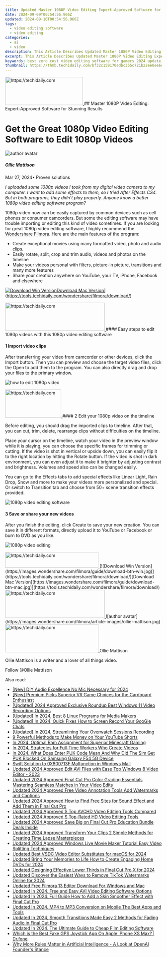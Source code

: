 ```yaml
---
title: Updated Master 1080P Video Editing Expert-Approved Software for Stunning Results for 2024
date: 2024-09-09T00:54:56.966Z
updated: 2024-09-10T00:54:56.966Z
tags: 
  - video editing software
  - video editing
categories: 
  - ai
  - video
description: This Article Describes Updated Master 1080P Video Editing Expert-Approved Software for Stunning Results for 2024
excerpt: This Article Describes Updated Master 1080P Video Editing Expert-Approved Software for Stunning Results for 2024
keywords: best zero cost video editing software for gamers 2024 update,elevate your storytelling expert approved 1080p video editing solutions,expert approved mts video editing software,master 1080p video editing expert approved software,master 1080p video editing expert approved software for stunning results,easy video editing for starters best free and paid software 2024,slow down your footage 10 video editing software for stunning results
thumbnail: https://thmb.techidaily.com/bf32c159170edbc355c721b22ee8ee6c67dda36feed408fdb0ec7f3ca8b4ddc2.jpg
---
```


<!-- affiliate ads begin -->
<a href="https://bluettius.sjv.io/c/5597632/2139112/17108" target="_top" id="2139112">
  <img src="//a.impactradius-go.com/display-ad/17108-2139112" border="0" alt="https://techidaily.com" width="250" height="90"/>
</a>
<img height="0" width="0" src="https://bluettius.sjv.io/i/5597632/2139112/17108" style="position:absolute;visibility:hidden;" border="0" />
<!-- affiliate ads end -->
## Master 1080P Video Editing: Expert-Approved Software for Stunning Results

# Get the Great 1080p Video Editing Software to Edit 1080p Videos

![author avatar](https://images.wondershare.com/filmora/article-images/ollie-mattison.jpg)

##### Ollie Mattison

 Mar 27, 2024• Proven solutions

_I uploaded some 1080p videos I took from my digital video camera to my computer. I want to add some effects to them, so I tried  After Effects CS4\. But in both programs, they didn’t play properly. Anyone know a better 1080p video editing software program?_

1080p video now can be easily captured by common devices such as cell phones or consumer camcorders. But some the editing software may have trouble importing or editing this kind of video sometimes. If you are looking for great 1080p video editing software, I highly recommend the [Wondershare Filmora](https://tools.techidaily.com/wondershare/filmora/download/). Here are the main features of the program:

* Create exceptional movies using many formatted video, photo and audio clips.
* Easily rotate, split, crop and trim audio, videos and photos on the timeline
* Make your videos personal with filters, picture-in picture, transitions and many more features
* Share your creation anywhere on YouTube, your TV, iPhone, Facebook and elsewhere

[![Download Win Version](https://images.wondershare.com/filmora/guide/download-btn-win.jpg)](https://tools.techidaily.com/wondershare/filmora/download/)[Download Mac Version](https://images.wondershare.com/filmora/guide/download-btn-mac.jpg)](https://tools.techidaily.com/wondershare/filmora/download/)

<!-- affiliate ads begin -->
<a href="https://bluettius.sjv.io/c/5597632/2139117/17108" target="_top" id="2139117">
  <img src="//a.impactradius-go.com/display-ad/17108-2139117" border="0" alt="https://techidaily.com" width="320" height="90"/>
</a>
<img height="0" width="0" src="https://bluettius.sjv.io/i/5597632/2139117/17108" style="position:absolute;visibility:hidden;" border="0" />
<!-- affiliate ads end -->
#### Easy steps to edit 1080p videos with this 1080p video editing software

#### 1 Import video clips

After transferring your video from camcorder or other devices, click the Import button. Then you can preview and choose the target video files, click the Open to add them to the program. You can also directly drag and drop your files to the primary window.

![how to edit 1080p video](https://images.wondershare.com/images/multimedia/video-editor/video-editor-main-interface.jpg)

<!-- affiliate ads begin -->
<a href="https://aligracehair.sjv.io/c/5597632/2135353/19272" target="_top" id="2135353">
  <img src="//a.impactradius-go.com/display-ad/19272-2135353" border="0" alt="https://techidaily.com" width="180" height="90"/>
</a>
<img height="0" width="0" src="https://aligracehair.sjv.io/i/5597632/2135353/19272" style="position:absolute;visibility:hidden;" border="0" />
<!-- affiliate ads end -->
#### 2 Edit your 1080p video on the timeline

Before editing, you should drag the imported clips to timeline. After that, you can cut, trim, delete, rearrange clips without difficulties on the timeline.

Place your cursor on the timeline, watch your video in the preview window while it is playing, you can choose the specific frames for trimming or cutting. If the video is shot in vertical or upside down, you can easily flip it to the right location by hitting the Rotate button. If the video is shot in dark environment, you can even adjust it to make it brighter by adjusting contrast and brightness. Volumes and speed also can be changed easily.

You can go to the Effects tabs to add special effects like Linear Light, Rain Drop, Snow and more to make your videos more personalized and special. Or switch to Transition tab and choose from 50+ scene transition effects provided.

![1080p video editing software](https://images.wondershare.com/images/multimedia/video-editor/video-editor-title-effect-intro.jpg)

#### 3 Save or share your new videos

After you finish the editing, click Create to save your new creation. You can save it in different formats, directly upload it to YouTube or Facebook or burn to DVD as you like.

![1080p video editing](https://images.wondershare.com/images/multimedia/video-editor/video-editor-output.jpg)

<!-- affiliate ads begin -->
<a href="https://25home.pxf.io/c/5597632/2123474/16836" target="_top" id="2123474">
  <img src="//a.impactradius-go.com/display-ad/16836-2123474" border="0" alt="https://techidaily.com" width="300" height="50"/>
</a>
<img height="0" width="0" src="https://25home.pxf.io/i/5597632/2123474/16836" style="position:absolute;visibility:hidden;" border="0" />
<!-- affiliate ads end -->
[![Download Win Version](https://images.wondershare.com/filmora/guide/download-btn-win.jpg)](https://tools.techidaily.com/wondershare/filmora/download/)[Download Mac Version](https://images.wondershare.com/filmora/guide/download-btn-mac.jpg)](https://tools.techidaily.com/wondershare/filmora/download/)

<!-- affiliate ads begin -->
<a href="https://aligracehair.sjv.io/c/5597632/2115947/19272" target="_top" id="2115947">
  <img src="//a.impactradius-go.com/display-ad/19272-2115947" border="0" alt="https://techidaily.com" width="320" height="90"/>
</a>
<img height="0" width="0" src="https://aligracehair.sjv.io/i/5597632/2115947/19272" style="position:absolute;visibility:hidden;" border="0" />
<!-- affiliate ads end -->
![author avatar](https://images.wondershare.com/filmora/article-images/ollie-mattison.jpg)

<!-- affiliate ads begin -->
<a href="https://aidotcom.pxf.io/c/5597632/2129041/19576" target="_top" id="2129041">
  <img src="//a.impactradius-go.com/display-ad/19576-2129041" border="0" alt="https://techidaily.com" width="300" height="90"/>
</a>
<img height="0" width="0" src="https://aidotcom.pxf.io/i/5597632/2129041/19576" style="position:absolute;visibility:hidden;" border="0" />
<!-- affiliate ads end -->
Ollie Mattison

Ollie Mattison is a writer and a lover of all things video.

Follow @Ollie Mattison

<span class="atpl-alsoreadstyle">Also read:</span>
<div><ul>
<li><a href="https://facebook-video-share.techidaily.com/new-diy-audio-excellence-no-mic-necessary-for-2024/"><u>[New] DIY Audio Excellence  No Mic Necessary for 2024</u></a></li>
<li><a href="https://extra-skills.techidaily.com/new-premium-picks-superior-vr-game-choices-for-the-cardboard-enthusiast/"><u>[New] Premium Picks  Superior VR Game Choices for the Cardboard Enthusiast</u></a></li>
<li><a href="https://on-screen-recording.techidaily.com/updated-2024-approved-exclusive-roundup-best-windows-11-video-recording-options/"><u>[Updated] 2024 Approved  Exclusive Roundup  Best Windows 11 Video Recording Options</u></a></li>
<li><a href="https://facebook-video-footage.techidaily.com/updated-in-2024-best-8-linux-programs-for-media-makers/"><u>[Updated] In 2024, Best 8 Linux Programs for Media Makers</u></a></li>
<li><a href="https://remote-screen-capture.techidaily.com/updated-in-2024-quick-fixes-how-to-screen-record-your-google-chats/"><u>[Updated] In 2024, Quick Fixes  How to Screen Record Your GooGle Chats</u></a></li>
<li><a href="https://screen-activity-recording.techidaily.com/updated-in-2024-streamlining-your-overwatch-sessions-recording/"><u>[Updated] In 2024, Streamlining Your Overwatch Sessions Recording</u></a></li>
<li><a href="https://youtube-zero.techidaily.com/erful-methods-to-make-money-on-your-youtube-shorts/"><u>9 Powerful Methods to Make Money on Your YouTube Shorts</u></a></li>
<li><a href="https://video-screen-grab.techidaily.com/in-2024-optimal-ram-assignment-for-superior-minecraft-gaming/"><u>In 2024, Optimal Ram Assignment for Superior Minecraft Gaming</u></a></li>
<li><a href="https://youtube-help.techidaily.com/in-2024-strategies-for-full-time-workers-who-create-videos/"><u>In 2024, Strategies for Full-Time Workers Who Create Videos</u></a></li>
<li><a href="https://sim-unlock.techidaily.com/in-2024-what-does-enter-puk-code-mean-and-why-did-the-sim-get-puk-blocked-on-samsung-galaxy-f54-5g-device-by-drfone-android/"><u>In 2024, What Does Enter PUK Code Mean And Why Did The Sim Get PUK Blocked On Samsung Galaxy F54 5G Device</u></a></li>
<li><a href="https://win11.techidaily.com/swift-solution-to-0x800713f-malfunction-in-windows-mail/"><u>Swift Solution to 0X800713F Malfunction in Windows Mail</u></a></li>
<li><a href="https://video-creation-software.techidaily.com/updated-2024-approved-edit-avi-files-with-ease-top-windows-8-video-editor-2023/"><u>Updated 2024 Approved Edit AVI Files with Ease Top Windows 8 Video Editor - 2023</u></a></li>
<li><a href="https://video-creation-software.techidaily.com/updated-2024-approved-final-cut-pro-color-grading-essentials-mastering-seamless-matches-in-your-video-edits/"><u>Updated 2024 Approved Final Cut Pro Color Grading Essentials Mastering Seamless Matches in Your Video Edits</u></a></li>
<li><a href="https://video-creation-software.techidaily.com/updated-2024-approved-free-video-annotation-tools-add-watermarks-and-captions/"><u>Updated 2024 Approved Free Video Annotation Tools Add Watermarks and Captions</u></a></li>
<li><a href="https://video-creation-software.techidaily.com/updated-2024-approved-how-to-find-free-sites-for-sound-effect-and-add-them-in-final-cut-pro/"><u>Updated 2024 Approved How to Find Free Sites for Sound Effect and Add Them in Final Cut Pro</u></a></li>
<li><a href="https://video-creation-software.techidaily.com/updated-2024-approved-s-top-avchd-video-editing-tools-compared/"><u>Updated 2024 Approved S Top AVCHD Video Editing Tools Compared</u></a></li>
<li><a href="https://video-creation-software.techidaily.com/updated-2024-approved-s-top-rated-hd-video-editing-tools/"><u>Updated 2024 Approved S Top-Rated HD Video Editing Tools</u></a></li>
<li><a href="https://video-creation-software.techidaily.com/updated-2024-approved-save-big-on-final-cut-pro-education-bundle-deals-inside/"><u>Updated 2024 Approved Save Big on Final Cut Pro Education Bundle Deals Inside</u></a></li>
<li><a href="https://video-creation-software.techidaily.com/updated-2024-approved-transform-your-clips-2-simple-methods-for-creating-time-lapse-masterpieces/"><u>Updated 2024 Approved Transform Your Clips 2 Simple Methods for Creating Time Lapse Masterpieces</u></a></li>
<li><a href="https://video-creation-software.techidaily.com/updated-2024-approved-windows-live-movie-maker-tutorial-easy-video-splitting-techniques/"><u>Updated 2024 Approved Windows Live Movie Maker Tutorial Easy Video Splitting Techniques</u></a></li>
<li><a href="https://video-creation-software.techidaily.com/updated-best-vsdc-video-editor-substitutes-for-macos-for-2024/"><u>Updated Best VSDC Video Editor Substitutes for macOS for 2024</u></a></li>
<li><a href="https://video-creation-software.techidaily.com/updated-bring-your-memories-to-life-how-to-create-engaging-home-dvds-for-2024/"><u>Updated Bring Your Memories to Life How to Create Engaging Home DVDs for 2024</u></a></li>
<li><a href="https://video-creation-software.techidaily.com/updated-designing-effective-lower-thirds-in-final-cut-pro-x-for-2024/"><u>Updated Designing Effective Lower Thirds in Final Cut Pro X for 2024</u></a></li>
<li><a href="https://video-creation-software.techidaily.com/updated-discover-the-easiest-ways-to-remove-tiktok-watermarks-online-for-2024/"><u>Updated Discover the Easiest Ways to Remove TikTok Watermarks Online for 2024</u></a></li>
<li><a href="https://video-creation-software.techidaily.com/updated-free-filmora-13-editor-download-for-windows-and-mac/"><u>Updated Free Filmora 13 Editor Download For Windows and Mac</u></a></li>
<li><a href="https://video-creation-software.techidaily.com/updated-in-2024-free-and-easy-avi-video-editing-software-options/"><u>Updated In 2024, Free and Easy AVI Video Editing Software Options</u></a></li>
<li><a href="https://video-creation-software.techidaily.com/updated-in-2024-full-guide-how-to-add-a-skin-smoother-effect-with-final-cut-pro/"><u>Updated In 2024, Full Guide How to Add a Skin Smoother Effect with Final Cut Pro</u></a></li>
<li><a href="https://video-creation-software.techidaily.com/updated-in-2024-mp4-to-mp3-conversion-on-mobile-the-best-apps-and-tools/"><u>Updated In 2024, MP4 to MP3 Conversion on Mobile The Best Apps and Tools</u></a></li>
<li><a href="https://video-creation-software.techidaily.com/updated-in-2024-smooth-transitions-made-easy-2-methods-for-fading-audio-in-final-cut-pro/"><u>Updated In 2024, Smooth Transitions Made Easy 2 Methods for Fading Audio in Final Cut Pro</u></a></li>
<li><a href="https://video-creation-software.techidaily.com/updated-in-2024-the-ultimate-guide-to-cheap-film-editing-software/"><u>Updated In 2024, The Ultimate Guide to Cheap Film Editing Software</u></a></li>
<li><a href="https://fake-location.techidaily.com/which-is-the-best-fake-gps-joystick-app-on-apple-iphone-xs-max-drfone-by-drfone-virtual-ios/"><u>Which is the Best Fake GPS Joystick App On Apple iPhone XS Max? | Dr.fone</u></a></li>
<li><a href="https://tech-haven.techidaily.com/why-more-rules-matter-in-artificial-intelligence-a-look-at-openai-founders-stance/"><u>Why More Rules Matter in Artificial Intelligence - A Look at OpenAI Founder's Stance</u></a></li>
</ul></div>

<ins class="adsbygoogle"
      style="display:block"
      data-ad-client="ca-pub-7571918770474297"
      data-ad-slot="8358498916"
      data-ad-format="auto"
      data-full-width-responsive="true"></ins>